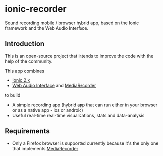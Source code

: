 # ionic-recorder
Sound recording mobile / browser hybrid app, based on the Ionic framework and the Web Audio Interface.

## Introduction

This is an open-source project that intends to improve the code with the help of the community.

This app combines
* [Ionic 2.x](http://ionicframework.com/docs/v2/)
* [Web Audio Interface](https://developer.mozilla.org/en-US/docs/Web/API/Web_Audio_API) and 
  [MediaRecorder](https://developer.mozilla.org/en-US/docs/Web/API/MediaRecorder_API)

to build
* A simple recording app (hybrid app that can run either in your browser or as a native app - ios or android)
* Useful real-time real-time visualizations, stats and data-analysis


## Requirements
* Only a Firefox browser is supported currently because it's the only one that implements 
  [MediaRecorder](https://developer.mozilla.org/en-US/docs/Web/API/MediaRecorder_API)
